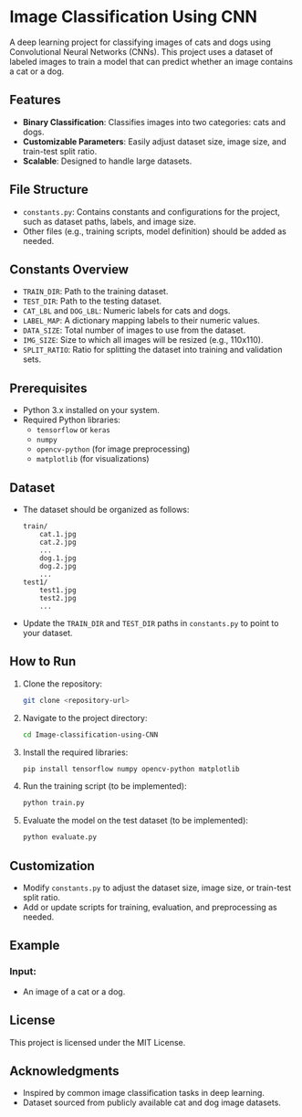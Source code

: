 # Image Classification Using CNN

A deep learning project for classifying images of cats and dogs using Convolutional Neural Networks (CNNs). This project uses a dataset of labeled images to train a model that can predict whether an image contains a cat or a dog.

## Features

- **Binary Classification**: Classifies images into two categories: cats and dogs.
- **Customizable Parameters**: Easily adjust dataset size, image size, and train-test split ratio.
- **Scalable**: Designed to handle large datasets.

## File Structure

- `constants.py`: Contains constants and configurations for the project, such as dataset paths, labels, and image size.
- Other files (e.g., training scripts, model definition) should be added as needed.

## Constants Overview

- `TRAIN_DIR`: Path to the training dataset.
- `TEST_DIR`: Path to the testing dataset.
- `CAT_LBL` and `DOG_LBL`: Numeric labels for cats and dogs.
- `LABEL_MAP`: A dictionary mapping labels to their numeric values.
- `DATA_SIZE`: Total number of images to use from the dataset.
- `IMG_SIZE`: Size to which all images will be resized (e.g., 110x110).
- `SPLIT_RATIO`: Ratio for splitting the dataset into training and validation sets.

## Prerequisites

- Python 3.x installed on your system.
- Required Python libraries:
  - `tensorflow` or `keras`
  - `numpy`
  - `opencv-python` (for image preprocessing)
  - `matplotlib` (for visualizations)

## Dataset

- The dataset should be organized as follows:
  ```
  train/
      cat.1.jpg
      cat.2.jpg
      ...
      dog.1.jpg
      dog.2.jpg
      ...
  test1/
      test1.jpg
      test2.jpg
      ...
  ```
- Update the `TRAIN_DIR` and `TEST_DIR` paths in `constants.py` to point to your dataset.

## How to Run

1. Clone the repository:
   ```bash
   git clone <repository-url>
   ```
2. Navigate to the project directory:
   ```bash
   cd Image-classification-using-CNN
   ```
3. Install the required libraries:
   ```bash
   pip install tensorflow numpy opencv-python matplotlib
   ```
4. Run the training script (to be implemented):
   ```bash
   python train.py
   ```
5. Evaluate the model on the test dataset (to be implemented):
   ```bash
   python evaluate.py
   ```

## Customization

- Modify `constants.py` to adjust the dataset size, image size, or train-test split ratio.
- Add or update scripts for training, evaluation, and preprocessing as needed.

## Example

### Input:
- An image of a cat or a dog.



## License

This project is licensed under the MIT License.

## Acknowledgments

- Inspired by common image classification tasks in deep learning.
- Dataset sourced from publicly available cat and dog image datasets.
